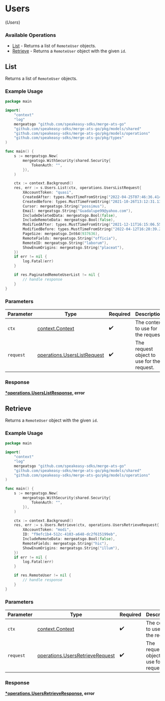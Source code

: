 # Users
(*Users*)

### Available Operations

* [List](#list) - Returns a list of `RemoteUser` objects.
* [Retrieve](#retrieve) - Returns a `RemoteUser` object with the given `id`.

## List

Returns a list of `RemoteUser` objects.

### Example Usage

```go
package main

import(
	"context"
	"log"
	mergeatsgo "github.com/speakeasy-sdks/merge-ats-go"
	"github.com/speakeasy-sdks/merge-ats-go/pkg/models/shared"
	"github.com/speakeasy-sdks/merge-ats-go/pkg/models/operations"
	"github.com/speakeasy-sdks/merge-ats-go/pkg/types"
)

func main() {
    s := mergeatsgo.New(
        mergeatsgo.WithSecurity(shared.Security{
            TokenAuth: "",
        }),
    )

    ctx := context.Background()
    res, err := s.Users.List(ctx, operations.UsersListRequest{
        XAccountToken: "quasi",
        CreatedAfter: types.MustTimeFromString("2022-04-25T07:46:36.414Z"),
        CreatedBefore: types.MustTimeFromString("2021-10-26T13:12:31.139Z"),
        Cursor: mergeatsgo.String("possimus"),
        Email: mergeatsgo.String("Guadalupe99@yahoo.com"),
        IncludeDeletedData: mergeatsgo.Bool(false),
        IncludeRemoteData: mergeatsgo.Bool(false),
        ModifiedAfter: types.MustTimeFromString("2021-12-11T16:15:06.555Z"),
        ModifiedBefore: types.MustTimeFromString("2022-04-12T16:28:39.239Z"),
        PageSize: mergeatsgo.Int64(937636),
        RemoteFields: mergeatsgo.String("officia"),
        RemoteID: mergeatsgo.String("laborum"),
        ShowEnumOrigins: mergeatsgo.String("placeat"),
    })
    if err != nil {
        log.Fatal(err)
    }

    if res.PaginatedRemoteUserList != nil {
        // handle response
    }
}
```

### Parameters

| Parameter                                                                  | Type                                                                       | Required                                                                   | Description                                                                |
| -------------------------------------------------------------------------- | -------------------------------------------------------------------------- | -------------------------------------------------------------------------- | -------------------------------------------------------------------------- |
| `ctx`                                                                      | [context.Context](https://pkg.go.dev/context#Context)                      | :heavy_check_mark:                                                         | The context to use for the request.                                        |
| `request`                                                                  | [operations.UsersListRequest](../../models/operations/userslistrequest.md) | :heavy_check_mark:                                                         | The request object to use for the request.                                 |


### Response

**[*operations.UsersListResponse](../../models/operations/userslistresponse.md), error**


## Retrieve

Returns a `RemoteUser` object with the given `id`.

### Example Usage

```go
package main

import(
	"context"
	"log"
	mergeatsgo "github.com/speakeasy-sdks/merge-ats-go"
	"github.com/speakeasy-sdks/merge-ats-go/pkg/models/shared"
	"github.com/speakeasy-sdks/merge-ats-go/pkg/models/operations"
)

func main() {
    s := mergeatsgo.New(
        mergeatsgo.WithSecurity(shared.Security{
            TokenAuth: "",
        }),
    )

    ctx := context.Background()
    res, err := s.Users.Retrieve(ctx, operations.UsersRetrieveRequest{
        XAccountToken: "modi",
        ID: "f9efc1b4-512c-4103-a648-dc2f615199eb",
        IncludeRemoteData: mergeatsgo.Bool(false),
        RemoteFields: mergeatsgo.String("hic"),
        ShowEnumOrigins: mergeatsgo.String("illum"),
    })
    if err != nil {
        log.Fatal(err)
    }

    if res.RemoteUser != nil {
        // handle response
    }
}
```

### Parameters

| Parameter                                                                          | Type                                                                               | Required                                                                           | Description                                                                        |
| ---------------------------------------------------------------------------------- | ---------------------------------------------------------------------------------- | ---------------------------------------------------------------------------------- | ---------------------------------------------------------------------------------- |
| `ctx`                                                                              | [context.Context](https://pkg.go.dev/context#Context)                              | :heavy_check_mark:                                                                 | The context to use for the request.                                                |
| `request`                                                                          | [operations.UsersRetrieveRequest](../../models/operations/usersretrieverequest.md) | :heavy_check_mark:                                                                 | The request object to use for the request.                                         |


### Response

**[*operations.UsersRetrieveResponse](../../models/operations/usersretrieveresponse.md), error**

